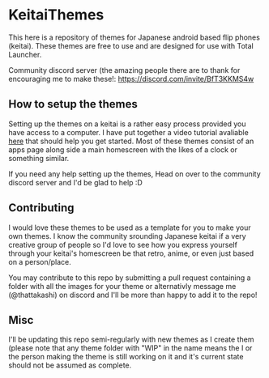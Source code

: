 # KeitaiThemes
This here is a repository of themes for Japanese android based flip phones (keitai). These themes are free to use and are designed for use with Total Launcher.

Community discord server (the amazing people there are to thank for encouraging me to make these!: https://discord.com/invite/BfT3KKMS4w

## How to setup the themes
Setting up the themes on a keitai is a rather easy process provided you have access to a computer. I have put together a video tutorial avaliable [here](https://www.youtube.com/watch?v=nXR82QfdmoU) that should help you get started. Most of these themes consist of an apps page along side a main homescreen with the likes of a clock or something similar.

If you need any help setting up the themes, Head on over to the community discord server and I'd be glad to help :D

## Contributing
I would love these themes to be used as a template for you to make your own themes. I know the community srounding Japanese keitai if a very creative group of people so I'd love to see how you express yourself through your keitai's homescreen be that retro, anime, or even just based on a person/place. 

You may contribute to this repo by submitting a pull request containing a folder with all the images for your theme or alternativly message me (@thattakashi) on discord and I'll be more than happy to add it to the repo!

## Misc
I'll be updating this repo semi-regularly with new themes as I create them (please note that any theme folder with "WIP" in the name means the I or the person making the theme is still working on it and it's current state should not be assumed as complete.
